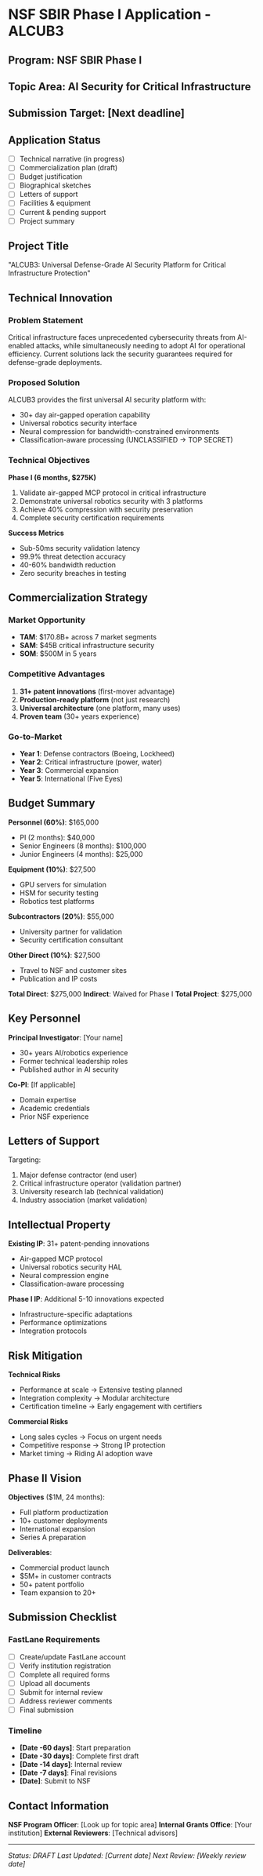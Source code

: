 # NSF SBIR Phase I Application - ALCUB3

## Program: NSF SBIR Phase I
## Topic Area: AI Security for Critical Infrastructure
## Submission Target: [Next deadline]

## Application Status

- [ ] Technical narrative (in progress)
- [ ] Commercialization plan (draft)
- [ ] Budget justification
- [ ] Biographical sketches
- [ ] Letters of support
- [ ] Facilities & equipment
- [ ] Current & pending support
- [ ] Project summary

## Project Title

"ALCUB3: Universal Defense-Grade AI Security Platform for Critical Infrastructure Protection"

## Technical Innovation

### Problem Statement
Critical infrastructure faces unprecedented cybersecurity threats from AI-enabled attacks, while simultaneously needing to adopt AI for operational efficiency. Current solutions lack the security guarantees required for defense-grade deployments.

### Proposed Solution
ALCUB3 provides the first universal AI security platform with:
- 30+ day air-gapped operation capability
- Universal robotics security interface
- Neural compression for bandwidth-constrained environments
- Classification-aware processing (UNCLASSIFIED → TOP SECRET)

### Technical Objectives

**Phase I (6 months, $275K)**
1. Validate air-gapped MCP protocol in critical infrastructure
2. Demonstrate universal robotics security with 3 platforms
3. Achieve 40% compression with security preservation
4. Complete security certification requirements

**Success Metrics**
- Sub-50ms security validation latency
- 99.9% threat detection accuracy
- 40-60% bandwidth reduction
- Zero security breaches in testing

## Commercialization Strategy

### Market Opportunity
- **TAM**: $170.8B+ across 7 market segments
- **SAM**: $45B critical infrastructure security
- **SOM**: $500M in 5 years

### Competitive Advantages
1. **31+ patent innovations** (first-mover advantage)
2. **Production-ready platform** (not just research)
3. **Universal architecture** (one platform, many uses)
4. **Proven team** (30+ years experience)

### Go-to-Market
- **Year 1**: Defense contractors (Boeing, Lockheed)
- **Year 2**: Critical infrastructure (power, water)
- **Year 3**: Commercial expansion
- **Year 5**: International (Five Eyes)

## Budget Summary

**Personnel (60%)**: $165,000
- PI (2 months): $40,000
- Senior Engineers (8 months): $100,000
- Junior Engineers (4 months): $25,000

**Equipment (10%)**: $27,500
- GPU servers for simulation
- HSM for security testing
- Robotics test platforms

**Subcontractors (20%)**: $55,000
- University partner for validation
- Security certification consultant

**Other Direct (10%)**: $27,500
- Travel to NSF and customer sites
- Publication and IP costs

**Total Direct**: $275,000
**Indirect**: Waived for Phase I
**Total Project**: $275,000

## Key Personnel

**Principal Investigator**: [Your name]
- 30+ years AI/robotics experience
- Former technical leadership roles
- Published author in AI security

**Co-PI**: [If applicable]
- Domain expertise
- Academic credentials
- Prior NSF experience

## Letters of Support

Targeting:
1. Major defense contractor (end user)
2. Critical infrastructure operator (validation partner)
3. University research lab (technical validation)
4. Industry association (market validation)

## Intellectual Property

**Existing IP**: 31+ patent-pending innovations
- Air-gapped MCP protocol
- Universal robotics security HAL
- Neural compression engine
- Classification-aware processing

**Phase I IP**: Additional 5-10 innovations expected
- Infrastructure-specific adaptations
- Performance optimizations
- Integration protocols

## Risk Mitigation

**Technical Risks**
- Performance at scale → Extensive testing planned
- Integration complexity → Modular architecture
- Certification timeline → Early engagement with certifiers

**Commercial Risks**
- Long sales cycles → Focus on urgent needs
- Competitive response → Strong IP protection
- Market timing → Riding AI adoption wave

## Phase II Vision

**Objectives** ($1M, 24 months):
- Full platform productization
- 10+ customer deployments
- International expansion
- Series A preparation

**Deliverables**:
- Commercial product launch
- $5M+ in customer contracts
- 50+ patent portfolio
- Team expansion to 20+

## Submission Checklist

### FastLane Requirements
- [ ] Create/update FastLane account
- [ ] Verify institution registration
- [ ] Complete all required forms
- [ ] Upload all documents
- [ ] Submit for internal review
- [ ] Address reviewer comments
- [ ] Final submission

### Timeline
- **[Date -60 days]**: Start preparation
- **[Date -30 days]**: Complete first draft
- **[Date -14 days]**: Internal review
- **[Date -7 days]**: Final revisions
- **[Date]**: Submit to NSF

## Contact Information

**NSF Program Officer**: [Look up for topic area]
**Internal Grants Office**: [Your institution]
**External Reviewers**: [Technical advisors]

---

*Status: DRAFT*
*Last Updated: [Current date]*
*Next Review: [Weekly review date]*